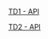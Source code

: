 [TD1 - API](https://app.swaggerhub.com/apis/HEILALAINA2/STD22113/1.2.0)

[TD2 - API](https://petstore.swagger.io/?url=https://raw.githubusercontent.com/Lalaina0904/Onboarding-API-Specification/main/TD2.yaml)
